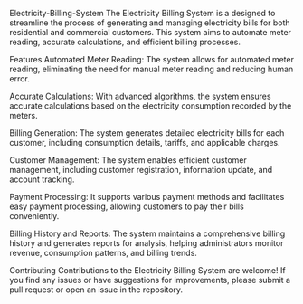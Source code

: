 Electricity-Billing-System
The Electricity Billing System is a designed to streamline the process of generating and managing electricity bills for both residential and commercial customers. This system aims to automate meter reading, accurate calculations, and efficient billing processes.

Features Automated Meter Reading: The system allows for automated meter reading, eliminating the need for manual meter reading and reducing human error.

Accurate Calculations: With advanced algorithms, the system ensures accurate calculations based on the electricity consumption recorded by the meters.

Billing Generation: The system generates detailed electricity bills for each customer, including consumption details, tariffs, and applicable charges.

Customer Management: The system enables efficient customer management, including customer registration, information update, and account tracking.

Payment Processing: It supports various payment methods and facilitates easy payment processing, allowing customers to pay their bills conveniently.

Billing History and Reports: The system maintains a comprehensive billing history and generates reports for analysis, helping administrators monitor revenue, consumption patterns, and billing trends.

Contributing Contributions to the Electricity Billing System are welcome! If you find any issues or have suggestions for improvements, please submit a pull request or open an issue in the repository.
